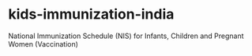 # kids-immunization-india
National Immunization Schedule (NIS) for Infants, Children and Pregnant Women (Vaccination)
